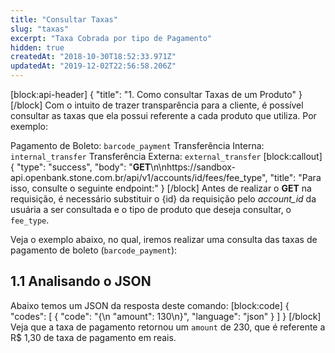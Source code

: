 ```yaml
---
title: "Consultar Taxas"
slug: "taxas"
excerpt: "Taxa Cobrada por tipo de Pagamento"
hidden: true
createdAt: "2018-10-30T18:52:33.971Z"
updatedAt: "2019-12-02T22:56:58.206Z"
---
```

[block:api-header]
{
  "title": "1. Como consultar Taxas de um Produto"
}
[/block]
Com o intuito de trazer transparência para a cliente, é possível consultar as taxas que ela possui referente a cada produto que utiliza. Por exemplo:

Pagamento de Boleto: `barcode_payment`
Transferência Interna: `internal_transfer`
Transferência Externa: `external_transfer`
[block:callout]
{
  "type": "success",
  "body": "**GET**\n\nhttps://sandbox-api.openbank.stone.com.br/api/v1/accounts/id/fees/fee_type",
  "title": "Para isso, consulte o seguinte endpoint:"
}
[/block]
Antes de realizar o **GET** na requisição, é necessário substituir o {id} da requisição pelo *account_id* da usuária a ser consultada e o tipo de produto que deseja consultar, o `fee_type`.  

Veja o exemplo abaixo, no qual, iremos realizar uma consulta das taxas de pagamento de boleto (`barcode_payment`):

## 1.1 Analisando o JSON

Abaixo temos um JSON da resposta deste comando: 
[block:code]
{
  "codes": [
    {
      "code": "{\n  \"amount\": 130\n}",
      "language": "json"
    }
  ]
}
[/block]
Veja que a taxa de pagamento retornou um `amount` de 230, que é referente a R$ 1,30 de taxa de pagamento em reais.